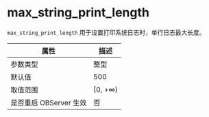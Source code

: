 max_string_print_length
============================================

`max_string_print_length` 用于设置打印系统日志时，单行日志最大长度。

|      **属性**      |  **描述**  |
|------------------|----------|
| 参数类型             | 整型       |
| 默认值              | 500      |
| 取值范围             | \[0, +∞) |
| 是否重启 OBServer 生效 | 否        |
